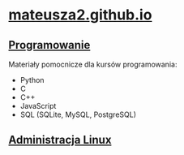 # [mateusza2.github.io](https://mateusza2.github.io/)

## [Programowanie](Programowanie/)

Materiały pomocnicze dla kursów programowania:
- Python
- C
- C++
- JavaScript
- SQL (SQLite, MySQL, PostgreSQL)

## [Administracja Linux](Administracja_Linux/)

